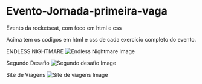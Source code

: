 # Evento-Jornada-primeira-vaga
Evento da rocketseat, com foco em html e css

Acima tem os codigos em html e css de cada exercicio completo do evento.

ENDLESS NIGHTMARE
![Endless Nightmare Image](https://user-images.githubusercontent.com/86475971/225679651-15ffe612-5eb5-4d38-a845-ded490d075f7.jpg)

Segundo Desafio
![Segundo desafio Image](https://user-images.githubusercontent.com/86475971/225679862-7c89f42d-7e3a-498a-9c7b-c4a4366a77bb.jpg)

Site de Viagens
![Site de viagens Image](https://user-images.githubusercontent.com/86475971/225679883-c224a054-f4cd-422d-85fb-a568b7a37c8a.jpg)
